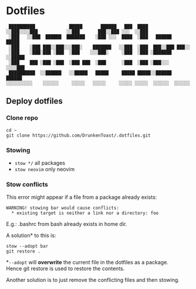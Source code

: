# Dotfiles

```
 ██████████             █████       ██████   ███  ████                  
░░███░░░░███           ░░███       ███░░███ ░░░  ░░███                  
 ░███   ░░███  ██████  ███████    ░███ ░░░  ████  ░███   ██████   █████ 
 ░███    ░███ ███░░███░░░███░    ███████   ░░███  ░███  ███░░███ ███░░  
 ░███    ░███░███ ░███  ░███    ░░░███░     ░███  ░███ ░███████ ░░█████ 
 ░███    ███ ░███ ░███  ░███ ███  ░███      ░███  ░███ ░███░░░   ░░░░███
 ██████████  ░░██████   ░░█████   █████     █████ █████░░██████  ██████ 
░░░░░░░░░░    ░░░░░░     ░░░░░   ░░░░░     ░░░░░ ░░░░░  ░░░░░░  ░░░░░░  
```

## Deploy dotfiles

### Clone repo

```
cd ~
git clone https://github.com/DrunkenToast/.dotfiles.git
```

### Stowing

- `stow */` all packages
- `stow neovim` only neovim

### Stow conflicts

This error might appear if a file from a package already exists:
```
WARNING! stowing bar would cause conflicts:
  * existing target is neither a link nor a directory: foo
```
E.g.: .bashrc from bash already exists in home dir.

A solution* to this is:

```
stow --adopt bar
git restore .
```

*`--adopt` will **overwrite** the current file in the dotfiles as a package.  
Hence git restore is used to restore the contents.

Another solution is to just remove the conflicting files and then stowing.

